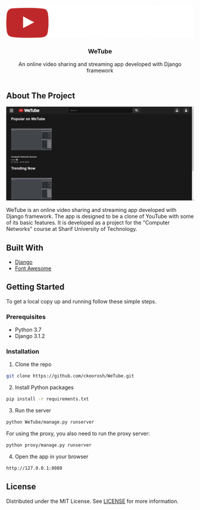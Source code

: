 <br/>
<p align="center">
  <a href="https://github.com/ckoorosh/WeTube">
    <img src="https://raw.githubusercontent.com/ckoorosh/WeTube/master/WeTube/home/static/images/WeTube-Logo.png" alt="Logo">
  </a>

  <h3 align="center">WeTube</h3>

  <p align="center">
    An online video sharing and streaming app developed with Django framework
    <br/>
    <br/>
  </p>
</p>

## About The Project

![Screen Shot](https://raw.githubusercontent.com/ckoorosh/WeTube/master/docs/home.png)

WeTube is an online video sharing and streaming app developed with Django framework. The app is designed to be a clone of YouTube with some of its basic features. It is developed as a project for the "Computer Networks" course at Sharif University of Technology.

## Built With

* [Django](https://www.djangoproject.com/)
* [Font Awesome](https://fontawesome.com)


## Getting Started

To get a local copy up and running follow these simple steps.

### Prerequisites

* Python 3.7
* Django 3.1.2


### Installation

1. Clone the repo

```sh
git clone https://github.com/ckoorosh/WeTube.git
```

2. Install Python packages

```sh
pip install -r requirements.txt
```

3. Run the server

```sh
python WeTube/manage.py runserver
```

For using the proxy, you also need to run the proxy server:

```sh
python proxy/manage.py runserver
```

4. Open the app in your browser

```sh
http://127.0.0.1:8080
```

## License

Distributed under the MIT License. See [LICENSE](https://github.com/ckoorosh/WeTube/blob/master/LICENSE) for more information.

